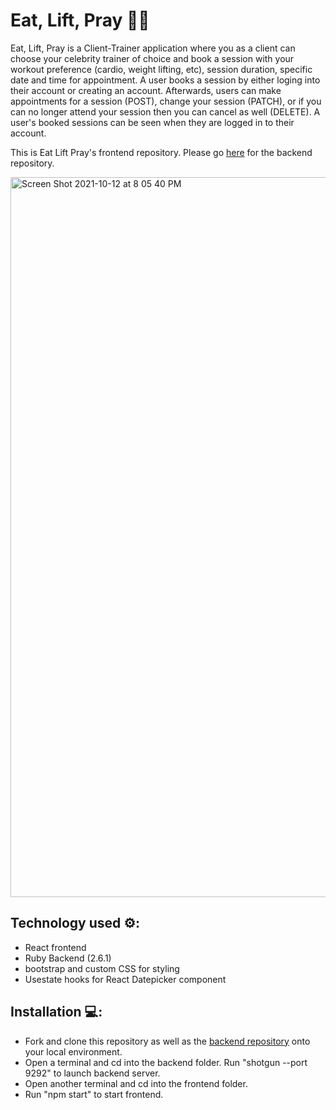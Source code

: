 # Eat, Lift, Pray 💪🏽

Eat, Lift, Pray is a Client-Trainer application where you as a client can choose your celebrity trainer of choice and book a session with your workout preference (cardio, weight lifting, etc), session duration, specific date and time for appointment. A user books a session by either loging into their account or creating an account. Afterwards, users can make appointments for a session (POST), change your session (PATCH), or if you can no longer attend your session then you can cancel as well (DELETE). A user's booked sessions can be seen when they are logged in to their account.

This is Eat Lift Pray's frontend repository. Please go [here](https://github.com/pastasauce59/eat-lift-pray-backend) for the backend repository.

<img width="1152" alt="Screen Shot 2021-10-12 at 8 05 40 PM" src="https://user-images.githubusercontent.com/79714290/137046753-e7f9c657-2b7c-4265-8586-041c9ab74e3f.png">


## Technology used ⚙️: 
- React frontend
- Ruby Backend (2.6.1)
- bootstrap and custom CSS for styling
- Usestate hooks for React Datepicker component

## Installation 💻:
- Fork and clone this repository as well as the [backend repository](https://github.com/pastasauce59/eat-lift-pray-backend) onto your local environment.
- Open a terminal and cd into the backend folder. Run "shotgun --port 9292" to launch backend server.
- Open another terminal and cd into the frontend folder.
- Run "npm start" to start frontend.
